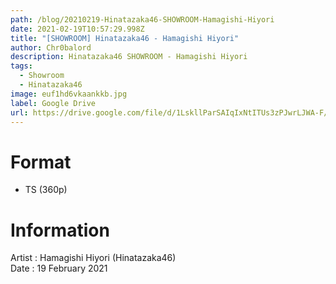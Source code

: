 ```yaml
---
path: /blog/20210219-Hinatazaka46-SHOWROOM-Hamagishi-Hiyori
date: 2021-02-19T10:57:29.998Z
title: "[SHOWROOM] Hinatazaka46 - Hamagishi Hiyori"
author: Chr0balord
description: Hinatazaka46 SHOWROOM - Hamagishi Hiyori
tags:
  - Showroom
  - Hinatazaka46
image: euf1hd6vkaankkb.jpg
label: Google Drive
url: https://drive.google.com/file/d/1LskllParSAIqIxNtITUs3zPJwrLJWA-F/view?usp=sharing
---
```

# Format

* TS (360p)

# Information

Artist : Hamagishi Hiyori (Hinatazaka46)\
Date : 19 February 2021